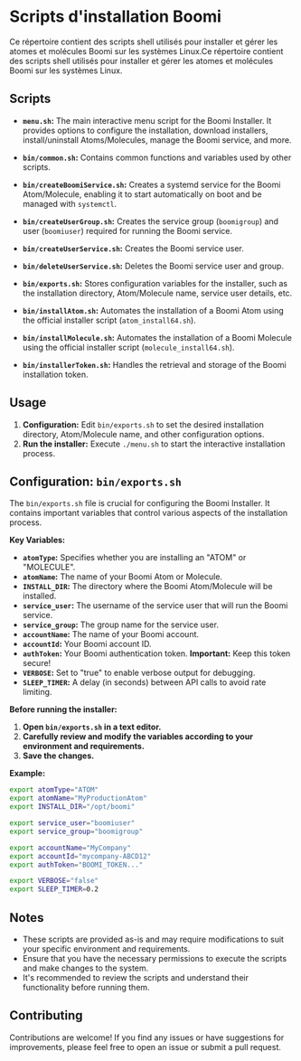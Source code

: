# Scripts d'installation Boomi

Ce répertoire contient des scripts shell utilisés pour installer et gérer les atomes et molécules Boomi sur les systèmes Linux.Ce répertoire contient des scripts shell utilisés pour installer et gérer les atomes et molécules Boomi sur les systèmes Linux.

## Scripts

- **`menu.sh`:** The main interactive menu script for the Boomi Installer. It provides options to configure the installation, download installers, install/uninstall Atoms/Molecules, manage the Boomi service, and more.

- **`bin/common.sh`:** Contains common functions and variables used by other scripts.

- **`bin/createBoomiService.sh`:** Creates a systemd service for the Boomi Atom/Molecule, enabling it to start automatically on boot and be managed with `systemctl`.

- **`bin/createUserGroup.sh`:** Creates the service group (`boomigroup`) and user (`boomiuser`) required for running the Boomi service.

- **`bin/createUserService.sh`:** Creates the Boomi service user.

- **`bin/deleteUserService.sh`:** Deletes the Boomi service user and group.

- **`bin/exports.sh`:** Stores configuration variables for the installer, such as the installation directory, Atom/Molecule name, service user details, etc.

- **`bin/installAtom.sh`:** Automates the installation of a Boomi Atom using the official installer script (`atom_install64.sh`).

- **`bin/installMolecule.sh`:** Automates the installation of a Boomi Molecule using the official installer script (`molecule_install64.sh`).

- **`bin/installerToken.sh`:** Handles the retrieval and storage of the Boomi installation token.

## Usage

1. **Configuration:** Edit `bin/exports.sh` to set the desired installation directory, Atom/Molecule name, and other configuration options.
2. **Run the installer:** Execute `./menu.sh` to start the interactive installation process.

## Configuration: `bin/exports.sh`

The `bin/exports.sh` file is crucial for configuring the Boomi Installer. It contains important variables that control various aspects of the installation process. 

**Key Variables:**

- **`atomType`:** Specifies whether you are installing an "ATOM" or "MOLECULE".
- **`atomName`:** The name of your Boomi Atom or Molecule.
- **`INSTALL_DIR`:** The directory where the Boomi Atom/Molecule will be installed.
- **`service_user`:** The username of the service user that will run the Boomi service.
- **`service_group`:** The group name for the service user.
- **`accountName`:** The name of your Boomi account.
- **`accountId`:** Your Boomi account ID.
- **`authToken`:** Your Boomi authentication token. **Important:** Keep this token secure!
- **`VERBOSE`:** Set to "true" to enable verbose output for debugging.
- **`SLEEP_TIMER`:** A delay (in seconds) between API calls to avoid rate limiting.

**Before running the installer:**

1. **Open `bin/exports.sh` in a text editor.**
2. **Carefully review and modify the variables according to your environment and requirements.**
3. **Save the changes.**

**Example:**

```bash
export atomType="ATOM"
export atomName="MyProductionAtom"
export INSTALL_DIR="/opt/boomi"

export service_user="boomiuser"
export service_group="boomigroup"

export accountName="MyCompany"
export accountId="mycompany-ABCD12"
export authToken="BOOMI_TOKEN..." 

export VERBOSE="false"
export SLEEP_TIMER=0.2
```

## Notes

- These scripts are provided as-is and may require modifications to suit your specific environment and requirements.
- Ensure that you have the necessary permissions to execute the scripts and make changes to the system.
- It's recommended to review the scripts and understand their functionality before running them.

## Contributing

Contributions are welcome! If you find any issues or have suggestions for improvements, please feel free to open an issue or submit a pull request.
